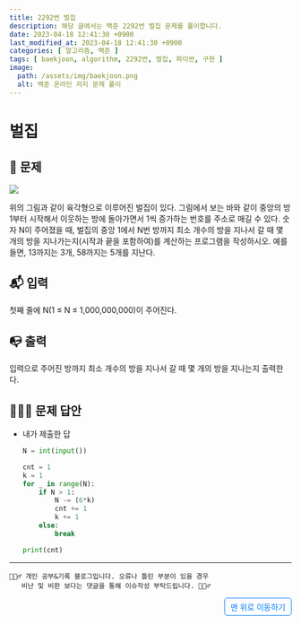 ```yaml
---
title: 2292번 벌집
description: 해당 글에서는 백준 2292번 벌집 문제를 풀이합니다.
date: 2023-04-18 12:41:30 +0900
last_modified_at: 2023-04-18 12:41:30 +0900
categories: [ 알고리즘, 백준 ]
tags: [ baekjoon, algorithm, 2292번, 벌집, 파이썬, 구현 ]
image:
  path: /assets/img/baekjoon.png
  alt: 백준 온라인 저지 문제 풀이
---
```

    
# 벌집
## 📃 문제
![](https://www.acmicpc.net/JudgeOnline/upload/201009/3(2).png)

위의 그림과 같이 육각형으로 이루어진 벌집이 있다. 그림에서 보는 바와 같이 중앙의 방 1부터 시작해서 이웃하는 방에 돌아가면서 1씩 증가하는 번호를 주소로 매길 수 있다. 숫자 N이 주어졌을 때, 벌집의 중앙 1에서 N번 방까지 최소 개수의 방을 지나서 갈 때 몇 개의 방을 지나가는지(시작과 끝을 포함하여)를 계산하는 프로그램을 작성하시오. 예를 들면, 13까지는 3개, 58까지는 5개를 지난다.

## 📬 입력
첫째 줄에 N(1 ≤ N ≤ 1,000,000,000)이 주어진다.

## 📭 출력
입력으로 주어진 방까지 최소 개수의 방을 지나서 갈 때 몇 개의 방을 지나는지 출력한다.

## 🙆🏻‍♂️ 문제 답안

- 내가 제출한 답
    ```python
    N = int(input())

    cnt = 1
    k = 1
    for _ in range(N):
        if N > 1:
            N -= (6*k)
            cnt += 1
            k += 1
        else:
            break

    print(cnt)
    ``` 


***

    🙋🏻‍♂️ 개인 공부&기록 블로그입니다. 오류나 틀린 부분이 있을 경우 
       비난 및 비판 보다는 댓글을 통해 이슈작성 부탁드립니다. 🙋🏻‍♂️

<a href="#" style="display: inline-block; padding: 5px 10px; color: #007bff; text-decoration: none; border: 0.5px solid #007bff; border-radius: 5px; float: right;">맨 위로 이동하기</a>